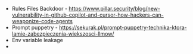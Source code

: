 - Rules Files Backdoor - https://www.pillar.security/blog/new-vulnerability-in-github-copilot-and-cursor-how-hackers-can-weaponize-code-agents
- Prompt puppetry - https://sekurak.pl/prompt-puppetry-technika-ktora-lamie-zabezpieczenia-wiekszosci-llmow/
- Env variable leakage
- 